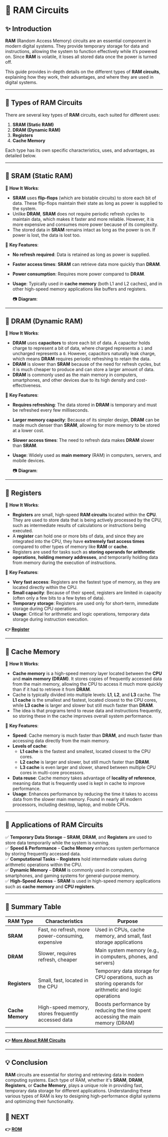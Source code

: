 # 📘 **RAM Circuits**

## ✨ Introduction

**RAM** (Random Access Memory) circuits are an essential component in modern digital systems. They provide temporary storage for data and instructions, allowing the system to function effectively while it’s powered on. Since **RAM** is volatile, it loses all stored data once the power is turned off.

This guide provides in-depth details on the different types of **RAM circuits**, explaining how they work, their advantages, and where they are used in digital systems.

---

## 🔹 Types of RAM Circuits

There are several key types of **RAM** circuits, each suited for different uses:
1. **SRAM (Static RAM)**
2. **DRAM (Dynamic RAM)**
3. **Registers**
4. **Cache Memory**

Each type has its own specific characteristics, uses, and advantages, as detailed below.

---

## 📌 **SRAM (Static RAM)**

🔹 **How It Works**:  
- **SRAM** uses **flip-flops** (which are bistable circuits) to store each bit of data. These flip-flops maintain their state as long as power is supplied to the system.
- Unlike **DRAM**, **SRAM** does not require periodic refresh cycles to maintain data, which makes it faster and more reliable. However, it is more expensive and consumes more power because of its complexity.
- The stored data in **SRAM** remains intact as long as the power is on. If power is lost, the data is lost too.

🔹 **Key Features**:
- **No refresh required**: Data is retained as long as power is supplied.
- **Faster access times**: **SRAM** can retrieve data more quickly than **DRAM**.
- **Power consumption**: Requires more power compared to **DRAM**.
- **Usage**: Typically used in **cache memory** (both L1 and L2 caches), and in other high-speed memory applications like buffers and registers.

  📷 **Diagram**:


---

## 📌 **DRAM (Dynamic RAM)**

🔹 **How It Works**:  
- **DRAM** uses **capacitors** to store each bit of data. A capacitor holds charge to represent a bit of data, where charged represents a `1` and uncharged represents a `0`. However, capacitors naturally leak charge, which means **DRAM** requires periodic refreshing to retain the data.
- **DRAM** is slower than **SRAM** because of the need for refresh cycles, but it is much cheaper to produce and can store a larger amount of data.
- **DRAM** is commonly used as the main memory in computers, smartphones, and other devices due to its high density and cost-effectiveness.

🔹 **Key Features**:
- **Requires refreshing**: The data stored in **DRAM** is temporary and must be refreshed every few milliseconds.
- **Larger memory capacity**: Because of its simpler design, **DRAM** can be made much denser than **SRAM**, allowing for more memory to be stored at a lower cost.
- **Slower access times**: The need to refresh data makes **DRAM** slower than **SRAM**.
- **Usage**: Widely used as **main memory** (RAM) in computers, servers, and mobile devices.

  📷 **Diagram**:



---

## 📌 **Registers**

🔹 **How It Works**:  
- **Registers** are small, high-speed **RAM circuits** located within the **CPU**. They are used to store data that is being actively processed by the CPU, such as intermediate results of calculations or instructions being executed.
- A **register** can hold one or more bits of data, and since they are integrated into the CPU, they have **extremely fast access times** compared to other types of memory like **RAM** or **cache**.
- Registers are used for tasks such as **storing operands for arithmetic operations**, **holding memory addresses**, and temporarily holding data from memory during the execution of instructions.

🔹 **Key Features**:
- **Very fast access**: Registers are the fastest type of memory, as they are located directly within the CPU.
- **Small capacity**: Because of their speed, registers are limited in capacity (often only a few bits to a few bytes of data).
- **Temporary storage**: Registers are used only for short-term, immediate storage during CPU operations.
- **Usage**: Critical for arithmetic and logic operations, temporary data storage during instruction execution.

**👉 [Register](../../Sequential_Circuit/Register)**

---

## 📌 **Cache Memory**

🔹 **How It Works**:  
- **Cache memory** is a high-speed memory layer located between the **CPU** and **main memory (DRAM)**. It stores copies of frequently accessed data from the main memory, allowing the CPU to access it much more quickly than if it had to retrieve it from **DRAM**.
- Cache is typically divided into multiple levels: **L1**, **L2**, and **L3** cache. The **L1 cache** is the smallest and fastest, located closest to the CPU cores, while **L3 cache** is larger and slower but still much faster than **DRAM**.
- The idea is that programs tend to reuse data and instructions frequently, so storing these in the cache improves overall system performance.

🔹 **Key Features**:
- **Speed**: Cache memory is much faster than **DRAM**, and much faster than accessing data directly from the main memory.
- **Levels of cache**: 
  - **L1 cache** is the fastest and smallest, located closest to the CPU cores.
  - **L2 cache** is larger and slower, but still much faster than **DRAM**.
  - **L3 cache** is even larger and slower, shared between multiple CPU cores in multi-core processors.
- **Data reuse**: Cache memory takes advantage of **locality of reference**, meaning data that is frequently used is kept in cache to improve performance.
- **Usage**: Enhances performance by reducing the time it takes to access data from the slower main memory. Found in nearly all modern processors, including desktop, laptop, and mobile CPUs.


---

## 📌 Applications of RAM Circuits

✅ **Temporary Data Storage** – **SRAM**, **DRAM**, and **Registers** are used to store data temporarily while the system is running.  
✅ **Speed & Performance** – **Cache Memory** enhances system performance by storing frequently accessed data.  
✅ **Computational Tasks** – **Registers** hold intermediate values during arithmetic operations within the CPU.  
✅ **Dynamic Memory** – **DRAM** is commonly used in computers, smartphones, and gaming systems for general-purpose memory.  
✅ **High-Speed Access** – **SRAM** is used in high-speed memory applications such as **cache memory** and **CPU registers**.

---

## 📌 Summary Table

| RAM Type       | Characteristics                                  | Purpose                                |
|----------------|--------------------------------------------------|----------------------------------------|
| **SRAM**       | Fast, no refresh, more power-consuming, expensive| Used in CPUs, cache memory, and small, fast storage applications             |
| **DRAM**       | Slower, requires refresh, cheaper               | Main system memory (e.g., in computers, phones, and servers)                     |
| **Registers**  | Small, fast, located in the CPU                 | Temporary data storage for CPU operations, such as storing operands for arithmetic and logic operations |
| **Cache Memory**| High-speed memory, stores frequently accessed data | Boosts performance by reducing the time spent accessing the main memory (DRAM) |

---

**👉 [More About RAM Circuits](https://www.electronicsforu.com/technology-trends/learn-electronics/ram-circuits)**

---

## 💡 Conclusion

**RAM** circuits are essential for storing and retrieving data in modern computing systems. Each type of RAM, whether it's **SRAM**, **DRAM**, **Registers**, or **Cache Memory**, plays a unique role in providing fast, temporary data storage for different applications. Understanding these various types of RAM is key to designing high-performance digital systems and optimizing their functionality.

## 🔹 NEXT  
**👉 [ROM](../ROM)**
